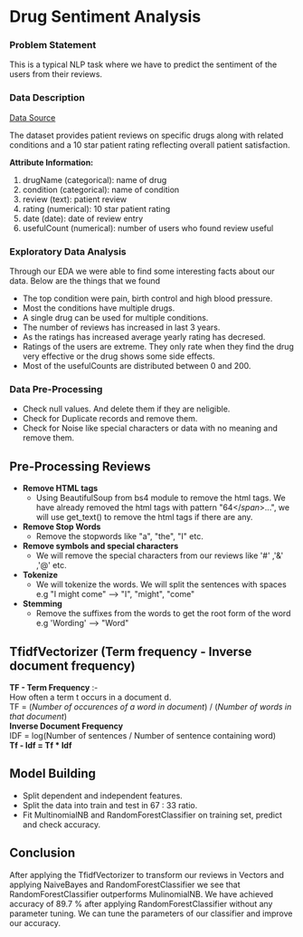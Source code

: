 # Drug Sentiment Analysis

### Problem Statement

This is a typical NLP task where we have to predict the sentiment of the users from their reviews.

### Data Description
[Data Source](https://archive.ics.uci.edu/ml/datasets/Drug+Review+Dataset+%28Drugs.com%29)

The dataset provides patient reviews on specific drugs along with related conditions and a 10 star patient rating reflecting overall patient satisfaction.

**Attribute Information:**

1. drugName (categorical): name of drug
2. condition (categorical): name of condition
3. review (text): patient review
4. rating (numerical): 10 star patient rating
5. date (date): date of review entry
6. usefulCount (numerical): number of users who found review useful

### Exploratory Data Analysis

Through our EDA we were able to find some interesting facts about our data. Below are the things that we found 
* The top condition were pain, birth control and high blood pressure.
* Most the conditions have multiple drugs.
* A single drug can be used for multiple conditions.
* The number of reviews has increased in last 3 years.
* As the ratings has increased average yearly rating has decresed.
* Ratings of the users are extreme. They only rate when they find the drug very effective or the drug shows some side effects.
* Most of the usefulCounts are distributed between 0 and 200.

### Data Pre-Processing
* Check null values. And delete them if they are neligible.
* Check for Duplicate records and remove them.
* Check for Noise like special characters or data with no meaning and remove them.

## Pre-Processing Reviews
* **Remove HTML tags**
     * Using BeautifulSoup from bs4 module to remove the html tags. We have already removed the html tags with pattern "64</_span_>...", we will use get_text() to remove the html tags if there are any.
* **Remove Stop Words**
     * Remove the stopwords like "a", "the", "I" etc.
* **Remove symbols and special characters**
     * We will remove the special characters from our reviews like '#' ,'&' ,'@' etc.
* **Tokenize**
     * We will tokenize the words. We will split the sentences with spaces e.g "I might come" --> "I", "might", "come"
* **Stemming**
     * Remove the suffixes from the words to get the root form of the word e.g 'Wording' --> "Word"
     
## TfidfVectorizer (Term frequency - Inverse document frequency)
**TF - Term Frequency** :- \
How often a term t occurs in a document d.\
TF = (_Number of occurences of a word in document_) / (_Number of words in that document_)\
**Inverse  Document Frequency**\
IDF = log(Number of sentences / Number of sentence containing word)\
**Tf - Idf = Tf * Idf**

## Model Building
* Split dependent and independent features.
* Split the data into train and test in 67 : 33 ratio.
* Fit MultinomialNB and RandomForestClassifier on training set, predict and check accuracy.

## Conclusion
After applying the TfidfVectorizer to transform our reviews in Vectors and applying NaiveBayes and RandomForestClassifier we see that RandomForestClassifier outperforms MulinomialNB. We have achieved accuracy of 89.7 % after applying RandomForestClassifier without any parameter tuning. We can tune the parameters of our classifier and improve our accuracy.
